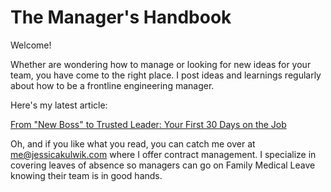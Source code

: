 # The Manager's Handbook

Welcome!

Whether are wondering how to manage or looking for new ideas for your team, you have come to the right place. I post ideas and learnings regularly about how to be a frontline engineering manager.

Here's my latest article:

[From "New Boss" to Trusted Leader: Your First 30 Days on the Job](https://github.com/jmkulwik/managers-handbook/blob/main/from-new-boss-to-trusted-leader-your-first-30-days-on-the-job.md)

Oh, and if you like what you read, you can catch me over at me@jessicakulwik.com where I offer contract management. I specialize in covering leaves of absence so managers can go on Family Medical Leave knowing their team is in good hands.

